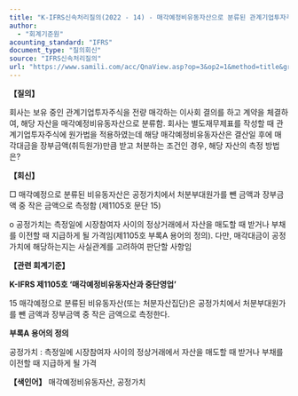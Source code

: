 ```yaml
---
title: "K-IFRS신속처리질의(2022 - 14) - 매각예정비유동자산으로 분류된 관계기업투자주식의 측정 방법"
author:
  - "회계기준원"
acounting_standard: "IFRS"
document_type: "질의회신"
source: "IFRS신속처리질의"
url: "https://www.samili.com/acc/QnaView.asp?op=3&op2=1&method=title&group=2124-15;1&orgcode=3&searchword=&page=15&code=K%2DIFRS%EC%8B%A0%EC%86%8D%EC%B2%98%EB%A6%AC%EC%A7%88%EC%9D%98%2D14%3A20220311"
---
```

**【질의】**

  

회사는 보유 중인 관계기업투자주식을 전량 매각하는 이사회 결의를 하고 계약을 체결하여, 해당 자산을 매각예정비유동자산으로 분류함. 회사는 별도재무제표를 작성할 때 관계기업투자주식에 원가법을 적용하였는데 해당 매각예정비유동자산은 결산일 후에 매각대금을 장부금액(취득원가)만큼 받고 처분하는 조건인 경우, 해당 자산의 측정 방법은?

  
  

**【회신】**

  

□ 매각예정으로 분류된 비유동자산은 공정가치에서 처분부대원가를 뺀 금액과 장부금액 중 작은 금액으로 측정함 (제1105호 문단 15)

  

o 공정가치는 측정일에 시장참여자 사이의 정상거래에서 자산을 매도할 때 받거나 부채를 이전할 때 지급하게 될 가격임(제1105호 부록A 용어의 정의). 다만, 매각대금이 공정가치에 해당하는지는 사실관계를 고려하여 판단할 사항임

  
  

**【관련 회계기준】**

  

**K-IFRS 제1105호 ‘매각예정비유동자산과 중단영업’**

  

15 매각예정으로 분류된 비유동자산(또는 처분자산집단)은 공정가치에서 처분부대원가를 뺀 금액과 장부금액 중 작은 금액으로 측정한다.

  

**부록A 용어의 정의**

  

공정가치 : 측정일에 시장참여자 사이의 정상거래에서 자산을 매도할 때 받거나 부채를 이전할 때 지급하게 될 가격

  
  

**【색인어】** 매각예정비유동자산, 공정가치
